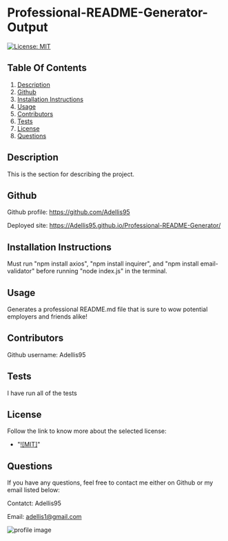 # Professional-README-Generator-Output

[![License: MIT](https://img.shields.io/badge/License-MIT-yellow.svg)](https://opensource.org/licenses/MIT)

## Table Of Contents

  1. [Description](#description)
  2. [Github](#github)
  3. [Installation Instructions](#installation-instructions)
  4. [Usage](#usage)
  5. [Contributors](#contributors)
  6. [Tests](#tests)
  7. [License](#license)
  8. [Questions](#questions)


## Description


This is the section for describing the project.


## Github


Github profile: https://github.com/Adellis95

Deployed site: https://Adellis95.github.io/Professional-README-Generator/


## Installation Instructions


Must run "npm install axios", "npm install inquirer", and "npm install email-validator" before running "node index.js" in the terminal.


## Usage


Generates a professional README.md file that is sure to wow potential employers and friends alike!


## Contributors


Github username: Adellis95


## Tests


I have run all of the tests


## License

Follow the link to know more about the selected license:

- "[![MIT]](https://opensource.org/licenses/MIT)"


## Questions

If you have any questions, feel free to contact me either on Github or my email listed below:

Contatct: Adellis95

Email: <adellis1@gmail.com>

![profile image](https://avatars2.githubusercontent.com/u/68523512?v=4)
